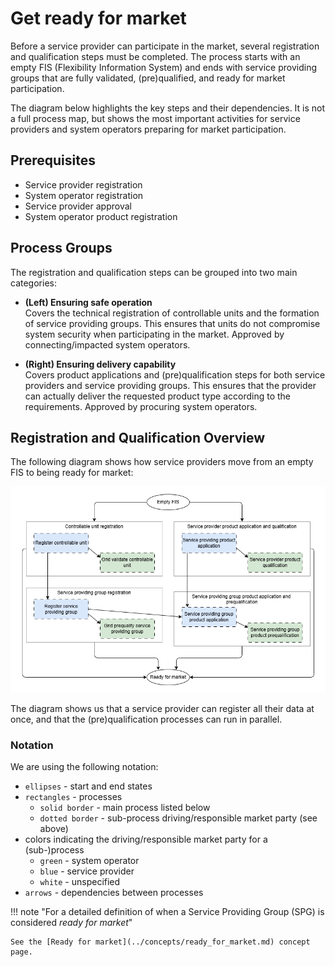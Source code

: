 # Get ready for market

Before a service provider can participate in the market, several registration and qualification steps must be completed. The process starts with an empty FIS (Flexibility Information System) and ends with service providing groups that are fully validated, (pre)qualified, and ready for market participation. 

The diagram below highlights the key steps and their dependencies. It is not a full process map, but shows the most important activities for service providers and system operators preparing for market participation.


## Prerequisites
* Service provider registration
* System operator registration
* Service provider approval
* System operator product registration


## Process Groups

The registration and qualification steps can be grouped into two main categories:

- **(Left) Ensuring safe operation**  
  Covers the technical registration of controllable units and the formation of service providing groups. This ensures that units do not compromise system security when participating in the market.
  Approved by connecting/impacted system operators.  

- **(Right) Ensuring delivery capability**  
  Covers product applications and (pre)qualification steps for both service providers and service providing groups. This ensures that the provider can actually deliver the requested product type according to the requirements.
  Approved by procuring system operators.  


## Registration and Qualification Overview

The following diagram shows how service providers move from an empty FIS to being ready for market:

<!--[Process priority - the happy path](../diagrams/registration_happy_path.png)-->

![Process priority - the happy path](../diagrams/ready_for_market.drawio.png)


The diagram shows us that a service provider can register all their data at
once, and that the (pre)qualification processes can run in parallel.

### Notation
We are using the following notation:

* `ellipses` - start and end states
* `rectangles` - processes
    * `solid border` - main process listed below
    * `dotted border` - sub-process
  driving/responsible market party (see above)
* colors indicating the driving/responsible market party for a (sub-)process
    * `green` - system operator
    * `blue` - service provider
    * `white` - unspecified
* `arrows` - dependencies between processes

!!! note "For a detailed definition of when a Service Providing Group (SPG) is considered *ready for market*"

    See the [Ready for market](../concepts/ready_for_market.md) concept page.
